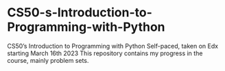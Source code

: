 # CS50-s-Introduction-to-Programming-with-Python
CS50’s Introduction to Programming with Python
Self-paced, taken on Edx starting March 16th 2023
This repository contains my progress in the course, mainly problem sets.
